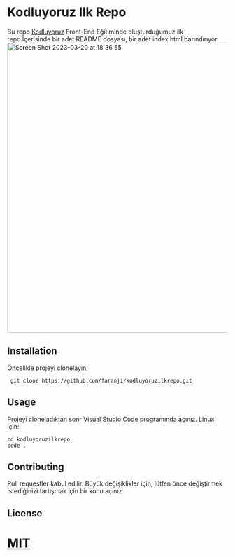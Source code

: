 
# Kodluyoruz Ilk Repo
Bu repo [Kodluyoruz](https://kodluyoruz.org) Front-End Eğitiminde oluşturduğumuz ilk repo.İçerisinde bir adet README dosyası, bir adet index.html barındırıyor.
<img width="662" alt="Screen Shot 2023-03-20 at 18 36 55" src="https://user-images.githubusercontent.com/112563989/226390906-505444ae-667d-4d3c-9399-2d6b2e1e3d72.png">

## Installation
Öncelikle projeyi clonelayın.
````
 git clone https://github.com/faranji/kodluyoruzilkrepo.git
````
## Usage
Projeyi cloneladıktan sonr Visual Studio Code programında açınız.
Linux için:
```
cd kodluyoruzilkrepo
code .
```
## Contributing
Pull requestler kabul edilir. Büyük değişiklikler için, lütfen önce değiştirmek istediğinizi tartışmak için bir konu açınız.
## License
[MIT](https://choosealicense.com/licenses/mit/)
=======